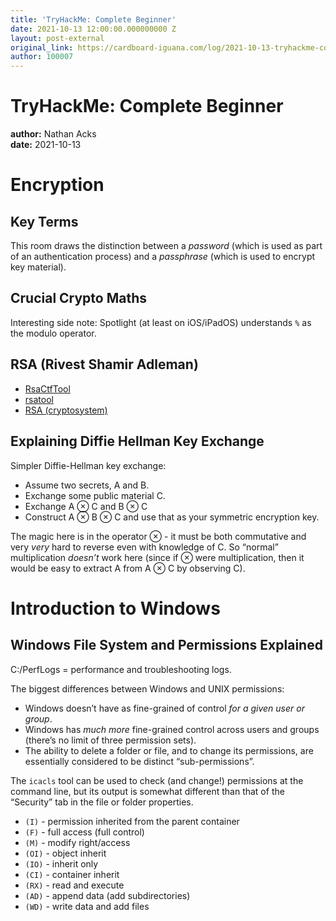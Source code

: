```yaml
---
title: 'TryHackMe: Complete Beginner'
date: 2021-10-13 12:00:00.000000000 Z
layout: post-external
original_link: https://cardboard-iguana.com/log/2021-10-13-tryhackme-complete-beginner.html
author: 100007
---
```


# TryHackMe: Complete Beginner

**author:** Nathan Acks  
**date:** 2021-10-13

# Encryption

## Key Terms

This room draws the distinction between a _password_ (which is used as part of an authentication process) and a _passphrase_ (which is used to encrypt key material).

## Crucial Crypto Maths

Interesting side note: Spotlight (at least on iOS/iPadOS) understands `%` as the modulo operator.

## RSA (Rivest Shamir Adleman)

- [RsaCtfTool](https://github.com/Ganapati/RsaCtfTool)
- [rsatool](https://github.com/ius/rsatool)
- [RSA (cryptosystem)](https://en.wikipedia.org/wiki/RSA_%28cryptosystem%29)

## Explaining Diffie Hellman Key Exchange

Simpler Diffie-Hellman key exchange:

- Assume two secrets, A and B.
- Exchange some public material C.
- Exchange A ⊗ C and B ⊗ C
- Construct A ⊗ B ⊗ C and use that as your symmetric encryption key.

The magic here is in the operator ⊗ - it must be both commutative and very _very_ hard to reverse even with knowledge of C. So “normal” multiplication _doesn’t_ work here (since if ⊗ were multiplication, then it would be easy to extract A from A ⊗ C by observing C).

# Introduction to Windows

## Windows File System and Permissions Explained

C:/PerfLogs = performance and troubleshooting logs.

The biggest differences between Windows and UNIX permissions:

- Windows doesn’t have as fine-grained of control _for a given user or group_.
- Windows has _much more_ fine-grained control across users and groups (there’s no limit of three permission sets).
- The ability to delete a folder or file, and to change its permissions, are essentially considered to be distinct “sub-permissions”.

The `icacls` tool can be used to check (and change!) permissions at the command line, but its output is somewhat different than that of the “Security” tab in the file or folder properties.

- `(I)` - permission inherited from the parent container
- `(F)` - full access (full control)
- `(M)` - modify right/access
- `(OI)` - object inherit
- `(IO)` - inherit only
- `(CI)` - container inherit
- `(RX)` - read and execute
- `(AD)` - append data (add subdirectories)
- `(WD)` - write data and add files
